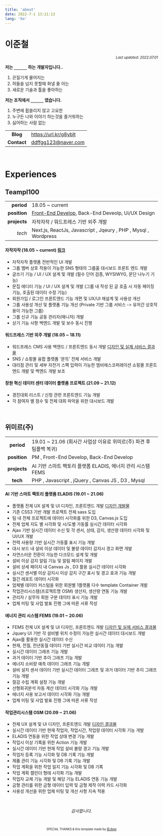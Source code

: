 ```yaml
---
title: 'about'
date: 2022-7-1 13:21:13
lang: 'ko'
---
```


# 이준철

<div align="right"><sub><i>Last updated: 2022.07.01</i></sub></div>

**저는 `______` 하는 개발자입니다..**

1. 끈질기게 물어지는
2. 허들을 넘지 못할때 화낼 줄 아는
3. 새로운 기술과 툴을 좋아하는

**저는 조직에서 `______` 였습니다.**

1. 주변에 휩쓸리지 않고 고요한
2. 누구든 나와 이야기 하는것을 즐거워하는
3. 싫어하는 사람 없는

|             |                         |
| :---------: | ----------------------- |
|  **Blog**   | <https://url.kr/g8yblt> |
| **Contact** | <ddffgg123@naver.com>   |

<br />

# Experiences

## Teampl100

|              |                                                                              |
| -----------: | ---------------------------------------------------------------------------- |
|   **period** | 18.05 ~ current                                                              |
| **position** | [Front-End Develop](https://jajakjajak.com/), Back-End Deveolp, Ui/UX Design |
| **projects** | 자작자작 / 워드프레스 기반 외주 개발                                         |
|       _tech_ | Next.js, ReactJs, Javascript , Jqeury , PHP , Mysql , Wordpress              |

#### 자작자작 (18.05 ~ current) [링크](https://jajakjajak.com/)

- 자작자작 플랫폼 전반적인 UI 개발
- 그룹 멤버 상호 작용이 가능한 SNS 형태의 그룹홈 대시보드 프론트 엔드 개발
- 글쓰기 기능 / UI / UX 설계 및 개발 (필수 단어 검증, WYSIWYG, 문단 나누기 기능)
- 문집 에디터 기능 / UI / UX 설계 및 개발 (그룹 내 작성 된 글 호출 시 자동 페이징 기능, 호출된 데이터 수정 기능)
- 회원가입 / 로그인 프론트엔드 기능 개편 및 UX/UI 재설계 및 사용성 개선
- 그룹 사용성 개선 및 플랫폼 기능 개선 (Private 기반 그룹 서비스 -> 유저간 상호작용이 가능한 그룹)
- 그룹 신규 기능 공동 관리자(매니저) 개발
- 상기 기능 사항 백엔드 개발 및 보수 동시 진행

#### 워드프레스 기반 외주 개발 (18.05 ~ 18.11)

- 워드프레스 CMS 사용 백엔드 / 프론트엔드 동시 개발 [디자인 및 실제 서비스 결과물](https://juncheol.notion.site/cbca268f04034870add75d9d98f9cfda)
- SNS / 쇼핑몰 융합 플랫폼 '문득' 전체 서비스 개발
- 대리점 관리 및 세부 자전거 스펙 입력이 가능한 엠비에스코퍼레이션 쇼핑몰 프론트엔드 개발 및 백엔드 개발 보조

#### 창원 혁신 데이터 센터 데이터 플랫폼 프로젝트 (21.09 ~ 21.12)

- 경진대회 리스트 / 신청 관련 프론트엔드 기능 개발
- 각 참여자 별 점수 및 전체 대회 파악을 위한 대시보드 개발

<br />

## 위미르(주)

|              |                                                                     |
| :----------: | ------------------------------------------------------------------- |
|  **period**  | 19.01 ~ 21.06 (회사간 사업상 이유로 위미르(주) 파견 후 팀플백 복귀) |
| **position** | PM , Front-End Develop, Back-End Develop                            |
| **projects** | AI 기반 스마트 팩토리 플랫폼 ELADIS, 에너지 관리 시스템 FEMS        |
|   **tech**   | PHP , Javascript , jQuery , Canvas JS , D3 , Mysql                  |

#### AI 기반 스마트 팩토리 플랫폼 ELADIS (19.01 ~ 21.06)

- 플랫폼 전체 UX 설계 및 UI 디자인, 프론트엔드 개발 [디자인 개발물](https://juncheol.notion.site/f810d9ee51cb4148a10e376fe297a3d9)
- 기존 CSS3 기반 개발 프로젝트 전체 sass 도입
- 팀 내 전체 프로젝트에 데이터 시각화를 위한 D3, Canvas.js 도입
- 전체 업체 지도 별 시각화 및 시/도별 가동률 실시간 데이터 시각화
- Ajax 기반 실시간 데이터 수신 및 각 센서, 상태, 감지, 생산량 데이터 시각화 및 UI/UX 개발
- 전력 사용량 기반 실시간 가동률 표시 기능 개발
- 대시 보드 내 설비 이상 데이터 및 불량 데이터 감지시 경고 화면 개발
- 자연스러운 전환이 가능한 다크모드 설계 및 개발
- 설비 이상 감지 알림 기능 및 알림 페이지 개발
- 설비 상세 페이지 내 Canvas Js , D3 활용 실시간 데이터 시각화
- 실시간 센서별 이상 감지시 이상 감지 구간 표시 및 경고 효과 기능 개발
- 월간 레포트 데이터 시각화
- 업체별 데이터 커스텀을 위한 회원별 1플랫폼 다수 template Container 개발
- 작업관리시스템(프로젝트명 OSM) 생산자, 생산량 연동 기능 개발
- 관리자 / 실무자 회원 구분 데이터 표시 기능 개발
- 업체 미팅 및 사업 발표 진행 그에 따른 서류 작성

#### 에너지 관리 시스템 FEMS (19.01 ~ 20.06)

- FEMS 전체 UX 설계 및 UI 디자인, 프론트엔드 개발 [디자인 및 실제 서비스 결과물](https://juncheol.notion.site/FEMS-75d9a0d56b244626be669ecddef7d3f0)
- Jquery UI 기반 각 설비별 위치 수정이 가능한 실시간 데이터 대시보드 개발
- Ajax를 활용한 실시간 데이터 수신
- 현재, 전월, 전년동월 데이터 기반 실시간 비교 데이터 기능 개발
- 실시간 데이터 그래프 기능 개발
- 과거 데이터 기반 추이 그래프 기능 개발
- 에너지 소비량 예측 데이터 그래프 기능 개발
- 설비 설치 센서 데이터 기반 실시간 데이터 그래프 및 과거 데이터 기반 추이 그래프 기능 개발
- 절감 수립 계획 설정 기능 개발
- 선형회귀분석 자동 계산 데이터 시각화 기능 개발
- 에너지 사용 보고서 데이터 시각화 기능 개발
- 업체 미팅 및 사업 발표 진행 그에 따른 서류 작성

#### 작업관리시스템 OSM (20.09 ~ 21.06)

- 전체 UX 설계 및 UI 디자인, 프론트엔드 개발 [디자인 결과물](https://juncheol.notion.site/OSM-d858ca24004c47348fff69bb60a769e1)
- 실시간 데이터 기반 현재 작업자, 작업시간, 작업량 데이터 시각화 기능 개발
- ELADIS 연동을 위한 작업 상태 변경 기능 개발
- 작업시 이상 기록을 위한 Action 기능 개발
- 실시간 데이터 기반 현재 작업 설비 불량 경고 기능 개발
- 작업자 등록 기능 시각화 및 DB 기록 기능 개발
- 제품 관리 기능 시각화 및 DB 기록 기능 개발
- 작업 계획을 위한 작업 일지 기능 시각화 및 DB 기록
- 작업 계획 캘린더 형태 시각화 기능 개발
- 작업자 교체 기능 개발 및 해당 기능 ELADIS 연동 기능 개발
- 금형 관리를 위한 금형 데이터 입력 및 금형 제작 이력 카드 시각화
- 사용성 개선을 위한 업체 미팅 및 개선 사항 지속 적용

<br />

<div align="center" class="final">

_감사합니다._

<br/>

<sub><sup>SPECIAL THANKS & this template made by <a href="https://github.com/JaeYeopHan">@Jbee</a></sup></sub>

</div>
